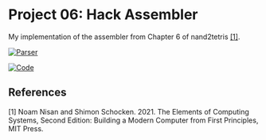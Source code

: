 # Project 06: Hack Assembler
My implementation of the assembler from Chapter 6 of nand2tetris [[1]](#1).

[![Parser](https://github.com/jeffreyflorek/nand2tetris/actions/workflows/test-project-06-parser.yml/badge.svg)](https://github.com/jeffreyflorek/nand2tetris/actions/workflows/test-project-06-parser.yml)

[![Code](https://github.com/jeffreyflorek/nand2tetris/actions/workflows/test-project-06-code.yml/badge.svg)](https://github.com/jeffreyflorek/nand2tetris/actions/workflows/test-project-06-code.yml)

## References
<a id="1">[1]</a> Noam Nisan and Shimon Schocken. 2021. The Elements of Computing Systems, Second Edition: Building a Modern Computer from First Principles, MIT Press.
